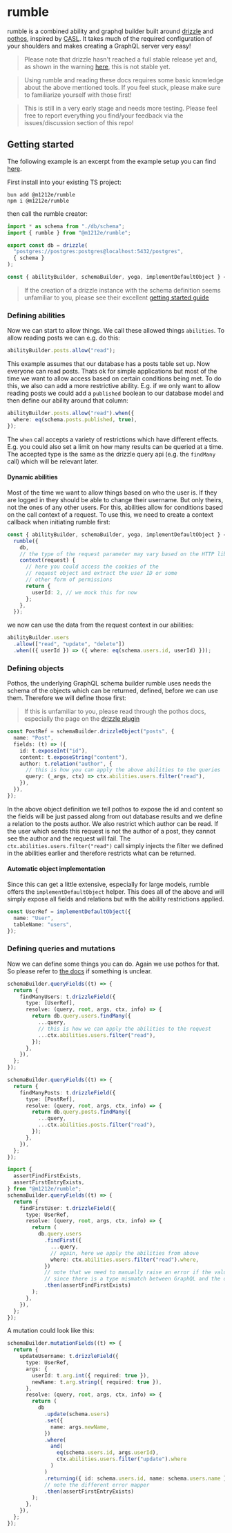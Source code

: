 # rumble
rumble is a combined ability and graphql builder built around [drizzle](https://orm.drizzle.team/docs/overview) and [pothos](https://pothos-graphql.dev/docs/plugins/drizzle), inspired by [CASL](https://casl.js.org/v6/en/). It takes much of the required configuration of your shoulders and makes creating a GraphQL server very easy!

> Please note that drizzle hasn't reached a full stable release yet and, as shown in the warning [here](https://pothos-graphql.dev/docs/plugins/drizzle), this is not stable yet.

> Using rumble and reading these docs requires some basic knowledge about the above mentioned tools. If you feel stuck, please make sure to familiarize yourself with those first!

> This is still in a very early stage and needs more testing. Please feel free to report everything you find/your feedback via the issues/discussion section of this repo!

## Getting started
The following example is an excerpt from the example setup you can find [here](./example).

First install into your existing TS project:
```
bun add @m1212e/rumble
npm i @m1212e/rumble
```
then call the rumble creator:
```ts
import * as schema from "./db/schema";
import { rumble } from "@m1212e/rumble";

export const db = drizzle(
  "postgres://postgres:postgres@localhost:5432/postgres",
  { schema }
);

const { abilityBuilder, schemaBuilder, yoga, implementDefaultObject } = rumble({ db });
```
> If the creation of a drizzle instance with the schema definition seems unfamiliar to you, please see their excellent [getting started guide](https://orm.drizzle.team/docs/get-started)

### Defining abilities
Now we can start to allow things. We call these allowed things `abilities`. To allow reading posts we can e.g. do this:
```ts
abilityBuilder.posts.allow("read");
```
This example assumes that our database has a posts table set up. Now everyone can read posts. Thats ok for simple applications but most of the time we want to allow access based on certain conditions being met. To do this, we also can add a more restrictive ability. E.g. if we only want to allow reading posts we could add a `published` boolean to our database model and then define our ability around that column:
```ts
abilityBuilder.posts.allow("read").when({
  where: eq(schema.posts.published, true),
});
```
The `when` call accepts a variety of restrictions which have different effects. E.g. you could also set a limit on how many results can be queried at a time. The accepted type is the same as the drizzle query api (e.g. the `findMany` call) which will be relevant later.

#### Dynamic abilities
Most of the time we want to allow things based on who the user is. If they are logged in they should be able to change their username. But only theirs, not the ones of any other users. For this, abilities allow for conditions based on the call context of a request. To use this, we need to create a context callback when initiating rumble first:
```ts
const { abilityBuilder, schemaBuilder, yoga, implementDefaultObject } =
  rumble({
    db,
    // the type of the request parameter may vary based on the HTTP library you are using.
    context(request) {
      // here you could access the cookies of the 
      // request object and extract the user ID or some
      // other form of permissions
      return {
        userId: 2, // we mock this for now
      };
    },
  });
```
we now can use the data from the request context in our abilities:
```ts
abilityBuilder.users
  .allow(["read", "update", "delete"])
  .when(({ userId }) => ({ where: eq(schema.users.id, userId) }));

```

### Defining objects
Pothos, the underlying GraphQL schema builder rumble uses needs the schema of the objects which can be returned, defined, before we can use them. Therefore we will define those first:
> If this is unfamiliar to you, please read through the pothos docs, especially the page on the [drizzle plugin](https://pothos-graphql.dev/docs/plugins/drizzle)
```ts
const PostRef = schemaBuilder.drizzleObject("posts", {
  name: "Post",
  fields: (t) => ({
    id: t.exposeInt("id"),
    content: t.exposeString("content"),
    author: t.relation("author", {
      // this is how you can apply the above abilities to the queries
      query: (_args, ctx) => ctx.abilities.users.filter("read"),
    }),
  }),
});
```
In the above object definition we tell pothos to expose the id and content so the fields will be just passed along from out database results and we define a relation to the posts author. We also restrict which author can be read. If the user which sends this request is not the author of a post, they cannot see the author and the request will fail. The `ctx.abilities.users.filter("read")` call simply injects the filter we defined in the abilities earlier and therefore restricts what can be returned.

#### Automatic object implementation
Since this can get a little extensive, especially for large models, rumble offers the `implementDefaultObject` helper. This does all of the above and will simply expose all fields and relations but with the ability restrictions applied.
```ts
const UserRef = implementDefaultObject({
  name: "User",
  tableName: "users",
});
```

### Defining queries and mutations
Now we can define some things you can do. Again we use pothos for that. So please refer to [the docs](https://pothos-graphql.dev/docs/plugins/drizzle) if something is unclear.
```ts
schemaBuilder.queryFields((t) => {
  return {
    findManyUsers: t.drizzleField({
      type: [UserRef],
      resolve: (query, root, args, ctx, info) => {
        return db.query.users.findMany({
          ...query,
          // this is how we can apply the abilities to the request
          ...ctx.abilities.users.filter("read"),
        });
      },
    }),
  };
});

schemaBuilder.queryFields((t) => {
  return {
    findManyPosts: t.drizzleField({
      type: [PostRef],
      resolve: (query, root, args, ctx, info) => {
        return db.query.posts.findMany({
          ...query,
          ...ctx.abilities.posts.filter("read"),
        });
      },
    }),
  };
});

import {
  assertFindFirstExists,
  assertFirstEntryExists,
} from "@m1212e/rumble";
schemaBuilder.queryFields((t) => {
  return {
    findFirstUser: t.drizzleField({
      type: UserRef,
      resolve: (query, root, args, ctx, info) => {
        return (
          db.query.users
            .findFirst({
              ...query,
              // again, here we apply the abilities from above
              where: ctx.abilities.users.filter("read").where,
            })
            // note that we need to manually raise an error if the value is not found
            // since there is a type mismatch between GraphQL and the drizzle query result. 
            .then(assertFindFirstExists)
        );
      },
    }),
  };
});
```
A mutation could look like this:
```ts
schemaBuilder.mutationFields((t) => {
  return {
    updateUsername: t.drizzleField({
      type: UserRef,
      args: {
        userId: t.arg.int({ required: true }),
        newName: t.arg.string({ required: true }),
      },
      resolve: (query, root, args, ctx, info) => {
        return (
          db
            .update(schema.users)
            .set({
              name: args.newName,
            })
            .where(
              and(
                eq(schema.users.id, args.userId),
                ctx.abilities.users.filter("update").where
              )
            )
            .returning({ id: schema.users.id, name: schema.users.name })
            // note the different error mapper
            .then(assertFirstEntryExists)
        );
      },
    }),
  };
});
```